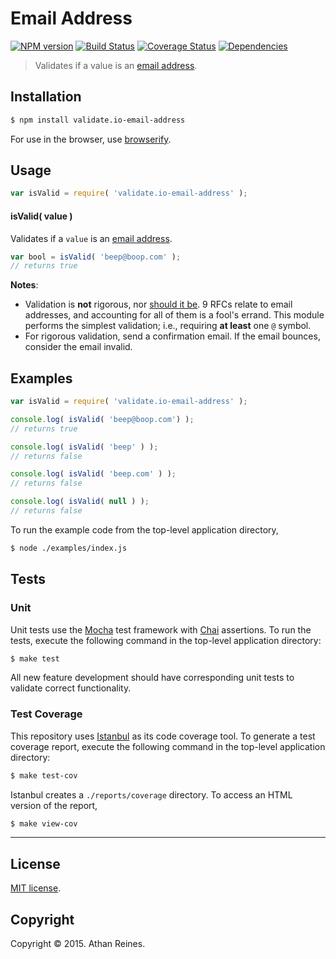 Email Address
===
[![NPM version][npm-image]][npm-url] [![Build Status][travis-image]][travis-url] [![Coverage Status][coveralls-image]][coveralls-url] [![Dependencies][dependencies-image]][dependencies-url]

> Validates if a value is an [email address](http://davidcel.is/posts/stop-validating-email-addresses-with-regex/).


## Installation

``` bash
$ npm install validate.io-email-address
```

For use in the browser, use [browserify](https://github.com/substack/node-browserify).


## Usage

``` javascript
var isValid = require( 'validate.io-email-address' );
```

#### isValid( value )

Validates if a `value` is an [email address](http://davidcel.is/posts/stop-validating-email-addresses-with-regex/).

``` javascript
var bool = isValid( 'beep@boop.com' );
// returns true
```

__Notes__:
*	Validation is __not__ rigorous, nor [should it be](http://davidcel.is/posts/stop-validating-email-addresses-with-regex/). 9 RFCs relate to email addresses, and accounting for all of them is a fool's errand. This module performs the simplest validation; i.e., requiring __at least__ one `@` symbol. 
*	For rigorous validation, send a confirmation email. If the email bounces, consider the email invalid.


## Examples

``` javascript
var isValid = require( 'validate.io-email-address' );

console.log( isValid( 'beep@boop.com') );
// returns true

console.log( isValid( 'beep' ) );
// returns false

console.log( isValid( 'beep.com' ) );
// returns false

console.log( isValid( null ) );
// returns false
```

To run the example code from the top-level application directory,

``` bash
$ node ./examples/index.js
```


## Tests

### Unit

Unit tests use the [Mocha](http://mochajs.org) test framework with [Chai](http://chaijs.com) assertions. To run the tests, execute the following command in the top-level application directory:

``` bash
$ make test
```

All new feature development should have corresponding unit tests to validate correct functionality.


### Test Coverage

This repository uses [Istanbul](https://github.com/gotwarlost/istanbul) as its code coverage tool. To generate a test coverage report, execute the following command in the top-level application directory:

``` bash
$ make test-cov
```

Istanbul creates a `./reports/coverage` directory. To access an HTML version of the report,

``` bash
$ make view-cov
```


---
## License

[MIT license](http://opensource.org/licenses/MIT). 


## Copyright

Copyright &copy; 2015. Athan Reines.


[npm-image]: http://img.shields.io/npm/v/validate.io-email-address.svg
[npm-url]: https://npmjs.org/package/validate.io-email-address

[travis-image]: http://img.shields.io/travis/validate-io/email-address/master.svg
[travis-url]: https://travis-ci.org/validate-io/email-address

[coveralls-image]: https://img.shields.io/coveralls/validate-io/email-address/master.svg
[coveralls-url]: https://coveralls.io/r/validate-io/email-address?branch=master

[dependencies-image]: http://img.shields.io/david/validate-io/email-address.svg
[dependencies-url]: https://david-dm.org/validate-io/email-address

[dev-dependencies-image]: http://img.shields.io/david/dev/validate-io/email-address.svg
[dev-dependencies-url]: https://david-dm.org/dev/validate-io/email-address

[github-issues-image]: http://img.shields.io/github/issues/validate-io/email-address.svg
[github-issues-url]: https://github.com/validate-io/email-address/issues
